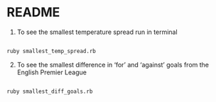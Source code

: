 # README

1. To see the smallest temperature spread run in terminal

```bash

ruby smallest_temp_spread.rb

```

2. To see the smallest difference in ‘for’ and ‘against’ goals from the English Premier League

```bash

ruby smallest_diff_goals.rb

```
